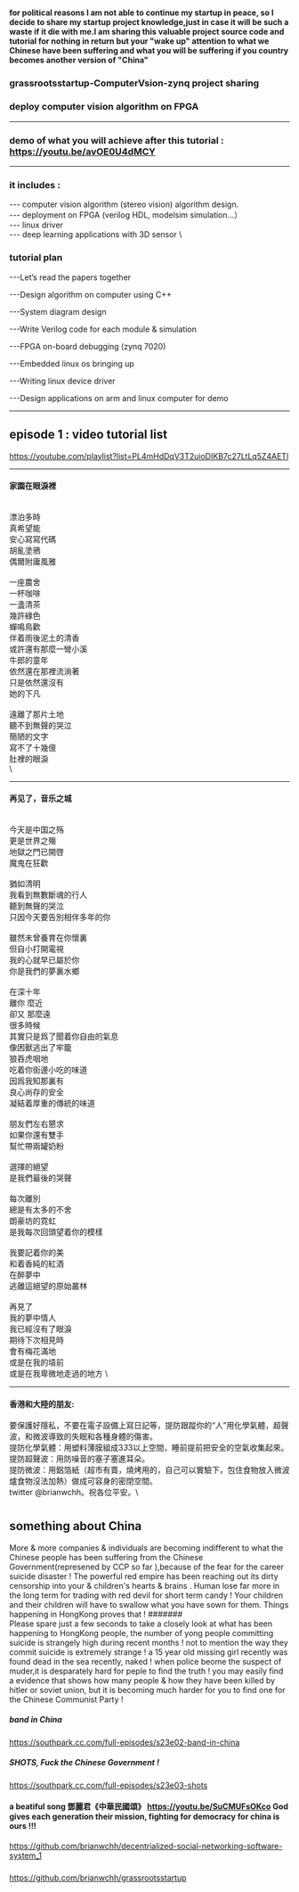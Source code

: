 #### for political reasons I am not able to continue my startup in peace, so I decide to share my startup project knowledge,just in case it will be such a waste if it die with me.I am sharing this valuable project source code and tutorial for nothing in return but your "wake up" attention to what we Chinese have been suffering and what you will be suffering if you country becomes another version of "China"
### grassrootsstartup-ComputerVsion-zynq project sharing
### deploy computer vision algorithm on FPGA
-----------------------------------------------------------------------------------------
### demo of what you will achieve after this tutorial : https://youtu.be/avOE0U4dMCY
-----------------------------------------------------------------------------------------
### it includes : 
--- computer vision algorithm (stereo vision) algorithm design. \
--- deployment on FPGA (verilog HDL, modelsim simulation...）\
--- linux driver \
--- deep learning applications with 3D sensor \

### tutorial plan 
---Let’s read the papers together 

---Design algorithm on computer using C++

---System diagram design 

---Write Verilog code for each module & simulation 

---FPGA on-board debugging (zynq 7020)

---Embedded linux os bringing up

---Writing linux device driver 

---Design applications on arm and linux computer for demo

-------------------------------------------------------------------------------------------

## episode 1 : video tutorial list
https://youtube.com/playlist?list=PL4mHdDqV3T2uioDIKB7c27LtLq5Z4AETl


-----------------
#### 家園在眼淚裡
 \
漂泊多時 \
真希望能 \
安心寫寫代碼 \
胡亂塗鴉 \
偶爾附庸風雅 \
\
一座農舍 \
一杯咖啡 \
一盞清茶 \
幾許綠色 \
蟬鳴鳥歡 \
伴着雨後泥土的清香 \
或許還有那麼一彎小溪 \
牛郎的童年 \
依然還在那裡流淌著 \
只是依然還沒有 \
她的下凡 \
\
遠離了那片土地 \
聽不到無聲的哭泣 \
簡陋的文字 \
寫不了十幾億 \
肚裡的眼淚 \
 \


--------------
#### 再见了，音乐之城
\
今天是中国之殇 \
更是世界之殤 \
地獄之門已開啓 \
魔鬼在狂歡 \
\
猶如清明 \
我看到無數斷魂的行人 \
聽到無聲的哭泣 \
只因今天要告別相伴多年的你 \
 \
雖然未曾養育在你懷裏 \
但自小打開電視 \
我的心就早已屬於你 \
你是我們的夢裏水鄉 \
 \
在深十年 \
離你 麼近 \
卻又 那麼遠 \
很多時候 \
其實只是爲了聞着你自由的氣息 \
像困獸逃出了牢籠 \
狼吞虎咽地 \
吃着你街邊小吃的味道 \
因爲我知那裏有 \
良心尚存的安全 \
凝結着厚重的傳統的味道 \
\
朋友們左右懇求 \
如果你還有雙手 \
幫忙帶兩罐奶粉 \
 \
選擇的絕望 \
是我們最後的哭聲 \
\
每次離別 \
總是有太多的不舍 \
朗豪坊的霓虹 \
是我每次回頭望着你的模樣 \
\
我要記着你的美 \
和着香純的紅酒 \
在醉夢中 \
逃離這絕望的原始叢林 \
\
再見了 \
我的夢中情人 \
我已經沒有了眼淚 \
期待下次相見時 \
會有梅花滿地 \
或是在我的墳前 \
或是在我卑微地走過的地方 \

-----------
#### 香港和大陸的朋友:
要保護好隱私，不要在電子設備上寫日記等，提防跟蹤你的“人”用化學氣體，超聲波，和微波導致的失眠和各種身體的傷害。\
提防化學氣體：用塑料薄膜組成3*3*3以上空間，睡前提前把安全的空氣收集起來。\
提防超聲波：用防噪音的塞子塞進耳朵。\
提防微波：用鋁箔紙（超市有賣，燒烤用的，自己可以實驗下，包住食物放入微波爐食物沒法加熱）做成可容身的密閉空間。\
twitter @brianwchh。祝各位平安。\


#
#

## something about China

More & more companies & individuals are becoming indifferent to what the Chinese people has been suffering from the Chinese Government(represened by CCP so far ),because of the fear for the career suicide disaster ! The powerful red empire has been reaching out its dirty censorship into your & children's hearts & brains . Human lose far more in the long term for trading with red devil for short term candy ! Your children and their children will have to swallow what you have sown for them. Things happening in HongKong proves that !
#######  
Please spare just a few seconds to take a closely look at what has been happening to HongKong people, the number of yong people committing suicide is strangely high during recent months ! not to mention the way they commit suicide is extremely strange ! a 15 year old missing girl recently was found dead in the sea recently, naked !  when police beome the suspect of muder,it is desparately hard for peple to find the truth ! you may easily find a evidence that shows how many people & how they have been killed by hitler or soviet union, but it is becoming much harder for you to find one for the Chinese Communist Party ! 


##### band in China 
https://southpark.cc.com/full-episodes/s23e02-band-in-china   
##### SHOTS, Fuck the Chinese Government ! 
https://southpark.cc.com/full-episodes/s23e03-shots               

#### a beatiful song 鄧麗君《中華民國頌》 https://youtu.be/SuCMUFsOKco   God gives each generation their mission, fighting for democracy for china is ours !!! 
https://github.com/brianwchh/decentrialized-social-networking-software-system_1
##### 
https://github.com/brianwchh/grassrootsstartup
